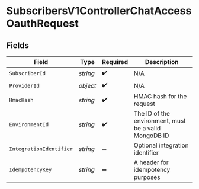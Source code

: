 # SubscribersV1ControllerChatAccessOauthRequest


## Fields

| Field                                                 | Type                                                  | Required                                              | Description                                           |
| ----------------------------------------------------- | ----------------------------------------------------- | ----------------------------------------------------- | ----------------------------------------------------- |
| `SubscriberId`                                        | *string*                                              | :heavy_check_mark:                                    | N/A                                                   |
| `ProviderId`                                          | *object*                                              | :heavy_check_mark:                                    | N/A                                                   |
| `HmacHash`                                            | *string*                                              | :heavy_check_mark:                                    | HMAC hash for the request                             |
| `EnvironmentId`                                       | *string*                                              | :heavy_check_mark:                                    | The ID of the environment, must be a valid MongoDB ID |
| `IntegrationIdentifier`                               | *string*                                              | :heavy_minus_sign:                                    | Optional integration identifier                       |
| `IdempotencyKey`                                      | *string*                                              | :heavy_minus_sign:                                    | A header for idempotency purposes                     |